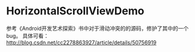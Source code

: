 # HorizontalScrollViewDemo

参考《Android开发艺术探索》书中对于滑动冲突的的源码，修护了其中的一个bug。
具体可看：http://blog.csdn.net/cc2278863927/article/details/50756919
